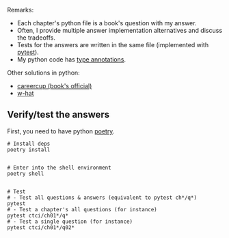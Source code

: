 Remarks:
* Each chapter's python file is a book's question with my answer.
* Often, I provide multiple answer implementation alternatives and discuss the tradeoffs.
* Tests for the answers are written in the same file (implemented with [pytest](https://docs.pytest.org/en/7.3.x/)).
* My python code has [type annotations](https://mypy.readthedocs.io/en/stable/cheat_sheet_py3.html).


Other solutions in python:
* [careercup (book's official)](https://github.com/careercup/CtCI-6th-Edition-Python)
* [w-hat](https://github.com/w-hat/ctci-solutions)


## Verify/test the answers

First, you need to have python [poetry](https://python-poetry.org).

```shell
# Install deps
poetry install


# Enter into the shell environment
poetry shell


# Test
# - Test all questions & answers (equivalent to pytest ch*/q*)
pytest
# - Test a chapter's all questions (for instance)
pytest ctci/ch01*/q*
# - Test a single question (for instance)
pytest ctci/ch01*/q02*
```
